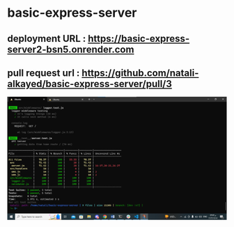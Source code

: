 # basic-express-server


## deployment URL : https://basic-express-server2-bsn5.onrender.com
## pull request url : https://github.com/natali-alkayed/basic-express-server/pull/3

![Page 1](./1.png)
